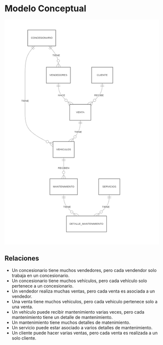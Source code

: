 # Modelo Conceptual
![alt text](images/modeloConceptual.png)
## Relaciones
- Un concesionario tiene muchos vendedores, pero cada vendendor solo trabaja en un concesionario.
- Un concesionario tiene muchos vehículos, pero cada vehículo solo pertenece a un concesionario.
- Un vendedor realiza muchas ventas, pero cada venta es asociada a un vendedor.
- Una venta tiene muchos vehiculos, pero cada vehiculo pertenece solo a una venta.
- Un vehículo puede recibir mantenimiento varias veces, pero cada mantenimiento tiene un detalle de mantenimiento.
- Un mantenimiento tiene muchos detalles de matenimiento.
- Un servicio puede estar asociado a varios detalles de mantenimiento.
- Un cliente puede hacer varias ventas, pero cada venta es realizada a un solo cliente.
